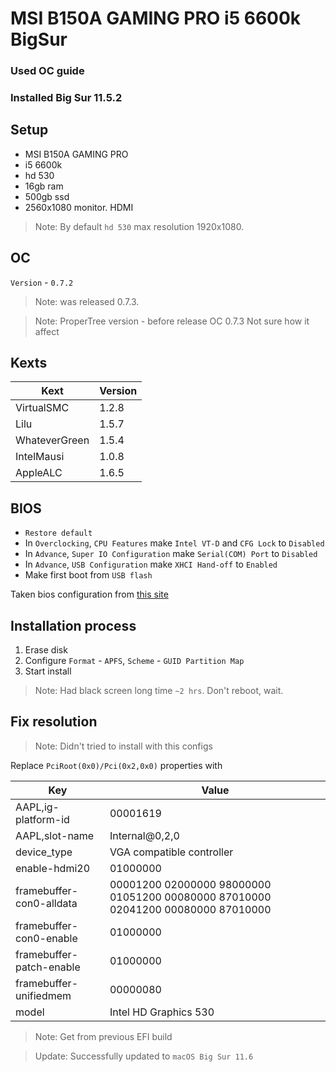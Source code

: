 # MSI B150A GAMING PRO i5 6600k BigSur

### Used OC guide

### Installed Big Sur 11.5.2

## Setup

- MSI B150A GAMING PRO
- i5 6600k
- hd 530
- 16gb ram
- 500gb ssd
- 2560x1080 monitor. HDMI

> Note: By default `hd 530` max resolution 1920x1080. 

## OC

`Version` - `0.7.2`

> Note: was released 0.7.3. 

> Note: ProperTree version - before release OC 0.7.3 Not sure how it affect

## Kexts

| Kext | Version |
| ------ | ------ |
| VirtualSMC | 1.2.8 |
| Lilu | 1.5.7 |
| WhateverGreen | 1.5.4 |
| IntelMausi | 1.0.8 |
| AppleALC | 1.6.5 |

## BIOS

- `Restore default`
- In `Overclocking`, `CPU Features` make `Intel VT-D` and `CFG Lock` to `Disabled`
- In `Advance`, `Super IO Configuration` make `Serial(COM) Port` to `Disabled`
- In `Advance`, `USB Configuration` make `XHCI Hand-off` to `Enabled`
- Make first boot from `USB flash`

Taken bios configuration from [this site](https://www.codejam.info/2019/03/macos-high-sierra-msi-h110m-pro-d-skylake-nvidia-pascal.html)

## Installation process

1. Erase disk 
  1. Configure `Format` - `APFS`, `Scheme` - `GUID Partition Map`
2. Start install

> Note: Had black screen long time `~2 hrs`. Don't reboot, wait.

## Fix resolution

> Note: Didn't tried to install with this configs

Replace `PciRoot(0x0)/Pci(0x2,0x0)` properties with 

| Key | Value |
| ------ | ------ |
| AAPL,ig-platform-id | 00001619 |
| AAPL,slot-name | Internal@0,2,0 |
| device_type | VGA compatible controller |
| enable-hdmi20 | 01000000  |
| framebuffer-con0-alldata | 00001200 02000000 98000000 01051200 00080000 87010000 02041200 00080000 87010000  |
| framebuffer-con0-enable | 01000000  |
| framebuffer-patch-enable | 01000000  |
| framebuffer-unifiedmem | 00000080  |
| model | Intel HD Graphics 530 |

> Note: Get from previous EFI build

> Update: Successfully updated to `macOS Big Sur 11.6`
